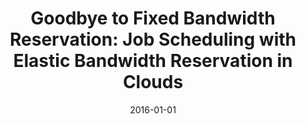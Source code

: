 ---
title: "Goodbye to Fixed Bandwidth Reservation: Job Scheduling with Elastic Bandwidth Reservation in Clouds"
collection: publications
permalink: /publication/2016-01-01-Goodbye-to-Fixed-Bandwidth-Reservation-Job-Scheduling-with-Elastic-Bandwidth-Reservation-in-Clouds
pubtype: conference
date: 2016-01-01
venue: 'In the proceedings of 2016 IEEE International Conference on Cloud Computing Technology and Science (CloudCom)'
authors:  Haiying Shen,  Lei Yu,  Liuhua Chen,  Zhuozhao Li
citation: ' Haiying Shen,  Lei Yu,  Liuhua Chen,  Zhuozhao Li, &quot;Goodbye to Fixed Bandwidth Reservation: Job Scheduling with Elastic Bandwidth Reservation in Clouds.&quot; In the proceedings of 2016 IEEE International Conference on Cloud Computing Technology and Science (CloudCom), 2016.'
---